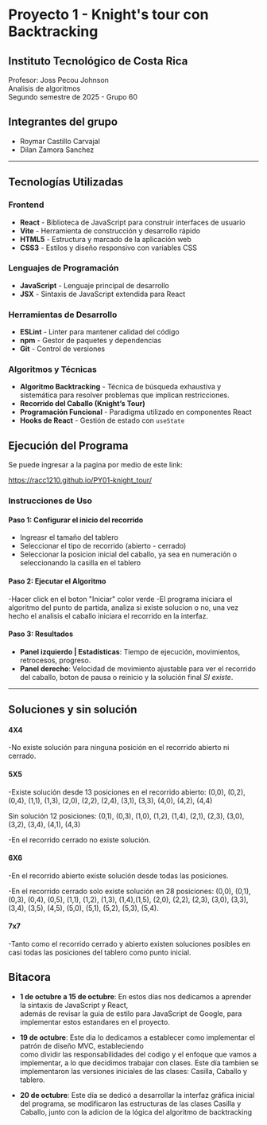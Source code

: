 # Proyecto 1 - Knight's tour con Backtracking

## Instituto Tecnológico de Costa Rica

Profesor: Joss Pecou Johnson  
Analisis de algoritmos  
Segundo semestre de 2025 - Grupo 60

## Integrantes del grupo

- Roymar Castillo Carvajal
- Dilan Zamora Sanchez

---

## Tecnologías Utilizadas

### Frontend

- **React** - Biblioteca de JavaScript para construir interfaces de usuario
- **Vite** - Herramienta de construcción y desarrollo rápido
- **HTML5** - Estructura y marcado de la aplicación web
- **CSS3** - Estilos y diseño responsivo con variables CSS

### Lenguajes de Programación

- **JavaScript** - Lenguaje principal de desarrollo
- **JSX** - Sintaxis de JavaScript extendida para React

### Herramientas de Desarrollo

- **ESLint** - Linter para mantener calidad del código
- **npm** - Gestor de paquetes y dependencias
- **Git** - Control de versiones

### Algoritmos y Técnicas

- **Algoritmo Backtracking** - Técnica de búsqueda exhaustiva y sistemática para resolver problemas que implican restricciones.
- **Recorrido del Caballo (Knight’s Tour)** 
- **Programación Funcional** - Paradigma utilizado en componentes React
- **Hooks de React** - Gestión de estado con `useState`

## Ejecución del Programa

Se puede ingresar a la pagina por medio de este link:

https://racc1210.github.io/PY01-knight_tour/

### Instrucciones de Uso

#### Paso 1: Configurar el inicio del recorrido

- Ingreasr el tamaño del tablero 
- Seleccionar el tipo de recorrido (abierto - cerrado)
- Seleccionar la posicion inicial del caballo, ya sea en numeración o seleccionando la casilla en el tablero

#### Paso 2: Ejecutar el Algoritmo

-Hacer click en el boton "Iniciar" color verde
-El programa iniciara el algoritmo del punto de partida, analiza si existe solucion o no, una vez hecho el analisis el caballo iniciara el recorrido en la interfaz.

#### Paso 3: Resultados

- **Panel izquierdo | Estadísticas**: Tiempo de ejecución, movimientos, retrocesos, progreso.
- **Panel derecho**: Velocidad de movimiento ajustable para ver el recorrido del caballo, boton de pausa o reinicio y la solución final *SI existe*.

---

## Soluciones y sin solución

#### 4X4
-No existe solución para ninguna posición en el recorrido abierto ni cerrado.


#### 5X5
-Existe solución desde 13 posiciones en el recorrido abierto:
(0,0), (0,2), (0,4), (1,1), (1,3), (2,0), (2,2), (2,4), (3,1), (3,3), (4,0), (4,2), (4,4)

Sin solución 12 posiciones: (0,1), (0,3), (1,0), (1,2), (1,4), (2,1), (2,3), (3,0), (3,2), (3,4), (4,1), (4,3)

-En el recorrido cerrado no existe solución.


#### 6X6
-En el recorrido abierto existe solución desde todas las posiciones.

-En el recorrido cerrado solo existe solución en 28 posiciones: (0,0), (0,1), (0,3), (0,4), (0,5), (1,1), (1,2), (1,3), (1,4),(1,5), (2,0), (2,2), (2,3), (3,0), (3,3), (3,4), (3,5), (4,5), (5,0), (5,1), (5,2), (5,3), (5,4).


#### 7x7
-Tanto como el recorrido cerrado y abierto existen soluciones posibles en casi todas las posiciones del tablero como punto inicial.

## Bitacora

- **1 de octubre a 15 de octubre**: En estos días nos dedicamos a aprender la sintaxis de JavaScript y React,  
  además de revisar la guia de estilo para JavaScript de Google, para implementar estos estandares en el proyecto.

- **19 de octubre**: Este dia lo dedicamos a establecer como implementar el patrón de diseño MVC, estableciendo  
  como dividir las responsabilidades del codigo y el enfoque que vamos a implementar, a lo que decidimos trabajar con clases. Este día tambien se implementaron las versiones iniciales de las clases: Casilla, Caballo y tablero.
- **20 de octubre**: Este día se dedicó a desarrollar la interfaz gráfica inicial del programa, se modificaron las estructuras de las clases Casilla y Caballo, junto con la adicion de la lógica del algoritmo de backtracking
